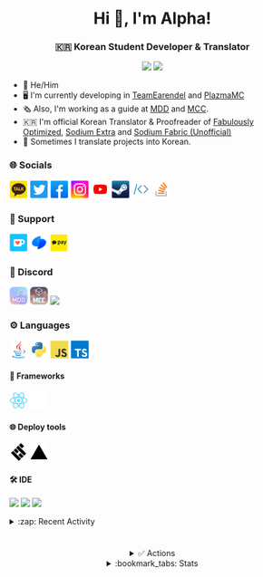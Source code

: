 <div align="center">

# Hi 👋, I'm Alpha!
### :kr: Korean Student Developer & Translator

[![](https://img.shields.io/badge/-dev@alpha93.kr-EA4335?style=for-the-badge&logo=gmail&logoColor=fcfcfc)](mailto:dev@alpha93.kr)
[![](https://dcbadge.vercel.app/api/shield/410763741786013697)](https://github.com/AlphaKR93)
</div>

- :boy: He/Him
- :desktop_computer: I'm currently developing in [TeamEarendel](https://github.com/TeamEarendel) and [PlazmaMC](https://github.com/PlazmaMC)
- :newspaper_roll: Also, I'm working as a guide at [MDD](https://discord.gg/AZwXTA9Pgx) and [MCC](https://discord.gg/nnkecH6n24).
- 🇰🇷 I'm official Korean Translator & Proofreader of [Fabulously Optimized](https://modrinth.com/modpack/fabulously-optimized), [Sodium Extra](https://modrinth.com/mod/sodium-extra) and [Sodium Fabric (Unofficial)](https://crowdin.com/project/sodium-fabric)
- 📃 Sometimes I translate projects into Korean.

### 🌐 Socials
[<img src="res/KakaoTalk.png" width="32px"></img>](https://open.kakao.com/me/alpha93)
[<img src="res/Twitter.png" width="32px"></img>](https://twitter.com/dev_alphakr93)
[<img src="res/Facebook.png" width="32px"></img>](https://www.facebook.com/alphakr93)
[<img src="res/Instagram.png" width="32px"></img>](https://www.instagram.com/alphakr93)
[<img src="res/YouTube.png" width="32px"></img>](https://www.youtube.com/channel/UCD80I32EKZ00pFZdxenHy-g)
[<img src="res/Steam.png" width="32px"></img>](https://steamcommunity.com/id/alphakr93/)
[<img src="res/Baekjoon.png" width="32px"></img>](https://www.acmicpc.net/user/alphakr93)
[<img src="res/StackOverflow.png" width="32px"></img>](https://stackoverflow.com/users/18240209/alpha)

### :money_with_wings: Support
[<img src="res/Ko-fi.png" width="32px"></img>](https://ko-fi.com/alphakr93)
[<img src="res/Toss.png" width="32px"></img>](https://toss.me/alphakr93)
[<img src="res/Kakaopay.png" width="31px"></img>](https://qr.kakaopay.com/FPQhdrTiU)

### :speech_balloon: Discord
[<img src="res/MDD.png" width="32px"></img>](https://discord.gg/AZwXTA9Pgx)
[<img src="res/MCC.png" width="32px"></img>](https://discord.gg/nnkecH6n24)
[<img src="https://raw.githubusercontent.com/PlazmaMC/Plazma/ver/1.19.4/res/logo-900.png" width="32px"></img>](https://discord.gg/MmfC52K8A8)

### :gear: Languages
[<img src="https://raw.githubusercontent.com/devicons/devicon/master/icons/java/java-original.svg" width="32px"></img>](https://dev.java/)
[<img src="https://raw.githubusercontent.com/devicons/devicon/master/icons/python/python-original.svg" width="32px"></img>](https://www.python.org/)
[<img src="https://raw.githubusercontent.com/devicons/devicon/master/icons/javascript/javascript-original.svg" width="32px"></img>](https://developer.mozilla.org/en-US/docs/Web/JavaScript)
[<img src="https://raw.githubusercontent.com/devicons/devicon/master/icons/typescript/typescript-original.svg" width="32px"></img>](https://www.typescriptlang.org/)

#### 🔧 Frameworks
[<img src="https://raw.githubusercontent.com/devicons/devicon/master/icons/react/react-original.svg" width="32px"></img>](https://react.dev/)
[<img src="res/NextJS.svg" width="32px"></img>](https://nextjs.org/)

#### 🌐 Deploy tools
[<img src="res/CloudType.png" width="32px"></img>](https://cloudtype.io/)
[<img src="res/Vercel.svg" width="32px"></img>](https://vercel.com/)

#### 🛠️ IDE
[<img src="https://resources.jetbrains.com/storage/products/company/brand/logos/IntelliJ_IDEA_icon.svg?_ga=2.161940724.914009659.1682102253-1838471150.1679665405&_gl=1*1p5cql1*_ga*MTgzODQ3MTE1MC4xNjc5NjY1NDA1*_ga_9J976DJZ68*MTY4MjEwMjI1Mi4zLjAuMTY4MjEwMjI1Mi42MC4wLjA." width="32px"></img>](https://www.jetbrains.com/idea/)
[<img src="https://resources.jetbrains.com/storage/products/company/brand/logos/PyCharm_icon.svg?_ga=2.161940724.914009659.1682102253-1838471150.1679665405&_gl=1*1da02wd*_ga*MTgzODQ3MTE1MC4xNjc5NjY1NDA1*_ga_9J976DJZ68*MTY4MjEwMjI1Mi4zLjEuMTY4MjEwMjI4OC4yNC4wLjA." width="32px"></img>](https://www.jetbrains.com/pycharm/)
[<img src="https://resources.jetbrains.com/storage/products/company/brand/logos/WebStorm_icon.svg?_ga=2.161940724.914009659.1682102253-1838471150.1679665405&_gl=1*ll1geq*_ga*MTgzODQ3MTE1MC4xNjc5NjY1NDA1*_ga_9J976DJZ68*MTY4MjEwMjI1Mi4zLjEuMTY4MjEwMjI5Ny4xNS4wLjA." width="32px"></img>](https://www.jetbrains.com/webstorm/)

<details><summary>:zap: Recent Activity</summary>

<!--START_SECTION:activity-->
1. 🎉 Merged PR [#2](https://github.com/TeamEarendel/Fomalhaut/pull/2) in [TeamEarendel/Fomalhaut](https://github.com/TeamEarendel/Fomalhaut)
2. 💪 Opened PR [#2](https://github.com/TeamEarendel/Fomalhaut/pull/2) in [TeamEarendel/Fomalhaut](https://github.com/TeamEarendel/Fomalhaut)
3. 🎉 Merged PR [#17](https://github.com/AlphaKR93/SchoolDday/pull/17) in [AlphaKR93/SchoolDday](https://github.com/AlphaKR93/SchoolDday)
4. 💪 Opened PR [#17](https://github.com/AlphaKR93/SchoolDday/pull/17) in [AlphaKR93/SchoolDday](https://github.com/AlphaKR93/SchoolDday)
5. ❌ Closed PR [#16](https://github.com/AlphaKR93/SchoolDday/pull/16) in [AlphaKR93/SchoolDday](https://github.com/AlphaKR93/SchoolDday)
<!--END_SECTION:activity-->

</details>

#

<div align="center">

<details><summary>✅ Actions</summary>

[![Update Readme](https://img.shields.io/github/actions/workflow/status/AlphaKR93/AlphaKR93/readme_activity.yml?label=Update%20Activity&style=for-the-badge)](https://github.com/AlphaKR93/AlphaKR93/actions/workflows/readme_activity.yml)
[![Update Productive Gists](https://img.shields.io/github/actions/workflow/status/AlphaKR93/AlphaKR93/gist_productive.yml?label=Update%20Productive%20Gist&style=for-the-badge)](https://github.com/AlphaKR93/AlphaKR93/actions/workflows/gist_productive.yml)
[![Update Language Gists](https://img.shields.io/github/actions/workflow/status/AlphaKR93/AlphaKR93/gist_lang.yml?label=Update%20Language%20Gist&style=for-the-badge)](https://github.com/AlphaKR93/AlphaKR93/actions/workflows/gist_lang.yml)

</details>

<details><summary>:bookmark_tabs: Stats</summary>
  
[<img src="http://github-profile-summary-cards.vercel.app/api/cards/profile-details?username=AlphaKR93&theme=default"></img>](https://github.com/AlphaKR93)

[<img src="https://github-readme-stats.vercel.app/api?username=AlphaKR93&count_private=true&show_icons=true&include_all_commits=true"></img>](https://github.com/AlphaKR93)

[<img src="https://github-contribution-stats.vercel.app/api/?username=AlphaKR93"></img>](https://github.com/AlphaKR93)

[<img src="https://streak-stats.demolab.com?user=AlphaKR93&theme=tokyonight_duo"></img>](https://github.com/AlphaKR93)

[<img src="http://mazassumnida.wtf/api/v2/generate_badge?boj=alphakr93"></img>](https://solved.ac/alphakr93)

[<img src="https://github-profile-trophy.vercel.app/?username=AlphaKR93&theme=alduin&margin-w=5&margin-h=5"></img>](https://github.com/AlphaKR93)

</details>
</div>
